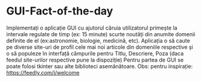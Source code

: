 # GUI-Fact-of-the-day

Implementați o aplicație GUI cu ajutorul căruia utilizatorul primește la intervale
regulate de timp (ex: 15 minute) scurte noutăți din anumite domenii definite de el
(ex:astronomie, biologie, medicină, etc).
Aplicația o să caute pe diverse site-uri de profil cele mai noi articole din domeniile
respective și o să populeze în interfață câmpurile pentru Titlu, Descriere, Poza (daca
feedul site-urilor respective pune la dispoziție)
Pentru partea de GUI se poate folosi tkinter sau alte biblioteci asemănătoare.
Obs: pentru inspirație: https://feedly.com/i/welcome